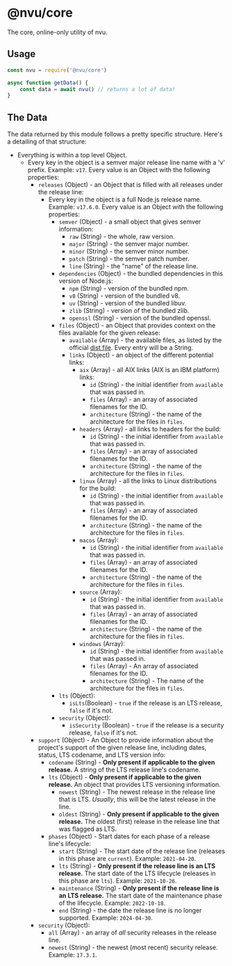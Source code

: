 # @nvu/core

The core, online-only utility of nvu.

## Usage

```js
const nvu = require('@nvu/core')

async function getData() {
    const data = await nvu() // returns a lot of data!
}
```

## The Data

The data returned by this module follows a pretty specific structure. Here's a detailing of that structure:

- Everything is within a top level Object.
  - Every key in the object is a semver major release line name with a 'v' prefix. Example: `v17`. Every value is an Object with the following properties:
    - `releases` (Object) - an Object that is filled with all releases under the release line:
      - Every key in the object is a full Node.js release name. Example: `v17.6.0`. Every value is an Object with the following properties:
        - `semver` (Object) - a small object that gives semver information:
          - `raw` (String) - the whole, raw version.
          - `major` (String) - the semver major number.
          - `minor` (String) - the semver minor number.
          - `patch` (String) - the semver patch number.
          - `line` (String) - the "name" of the release line.
        - `dependencies` (Object) - the bundled dependencies in this version of Node.js:
          - `npm` (String) - version of the bundled npm. 
          - `v8` (String) - version of the bundled v8.
          - `uv` (String) - version of the bundled libuv.
          - `zlib` (String) - version of the bundled zlib.
          - `openssl` (String) - version of the bundled openssl.
        - `files` (Object) - an Object that provides context on the files available for the given release:
          - `available` (Array) - the available files, as listed by the official [dist file](https://nodejs.org/dist/index.json). Every entry will be a String.
          - `links` (Object) - an object of the different potential links:
            - `aix` (Array) - all AIX links (AIX is an IBM platform) links:
              - `id` (String) - the initial identifier from `available` that was passed in.
              - `files` (Array) - an array of associated filenames for the ID.
              - `architecture` (String) - the name of the architecture for the files in `files`.
            - `headers` (Array) - all links to headers for the build:
              - `id` (String) - the initial identifier from `available` that was passed in.
              - `files` (Array) - an array of associated filenames for the ID.
              - `architecture` (String) - the name of the architecture for the files in `files`.
            - `linux` (Array) - all the links to Linux distributions for the build:
              - `id` (String) - the initial identifier from `available` that was passed in.
              - `files` (Array) - an array of associated filenames for the ID.
              - `architecture` (String) - the name of the architecture for the files in `files`.
            - `macos` (Array):
              - `id` (String) - the initial identifier from `available` that was passed in.
              - `files` (Array) - an array of associated filenames for the ID.
              - `architecture` (String) - the name of the architecture for the files in `files`.
            - `source` (Array):
              - `id` (String) - the initial identifier from `available` that was passed in.
              - `files` (Array) - an array of associated filenames for the ID.
              - `architecture` (String) - the name of the architecture for the files in `files`.
            - `windows` (Array): 
              - `id` (String) - the initial identifier from `available` that was passed in.
              - `files` (Array) - An array of associated filenames for the ID.
              - `architecture` (String) - The name of the architecture for the files in `files`.
        - `lts` (Object):
          - `isLts`(Boolean) - `true` if the release is an LTS release, `false` if it's not.
        - `security` (Object):
          - `isSecurity` (Boolean) - `true` if the release is a security release, `false` if it's not.
    - `support` (Object) - An Object to provide information about the project's support of the given release line, including dates, status, LTS codename, and LTS version info:
      - `codename` (String) - **Only present if applicable to the given release.** A string of the LTS release line's codename. 
      - `lts` (Object) - **Only present if applicable to the given release.** An object that provides LTS versioning information.
        - `newest` (String) - The newest release in the release line that is LTS. _Usually_, this will be the latest release in the line.
        - `oldest` (String) - **Only present if applicable to the given release.** The oldest (first) release in the release line that was flagged as LTS.
      - `phases` (Object) - Start dates for each phase of a release line's lifecycle:
        - `start` (String) - The start date of the release line (releases in this phase are `current`). Example: `2021-04-20`.
        - `lts` (String) - **Only present if the release line is an LTS release.** The start date of the LTS lifecycle (releases in this phase are `lts`). Example: `2021-10-26`. 
        - `maintenance` (String) - **Only present if the release line is an LTS release.** The start date of the maintenance phase of the lifecycle. Example: `2022-10-18`.
        - `end` (String) - the date the release line is no longer supported. Example: `2024-04-30`.
    - `security` (Object):
      - `all` (Array) - an array of _all_ security releases in the release line.
      - `newest` (String) - the newest (most recent) security release. Example: `17.3.1`.